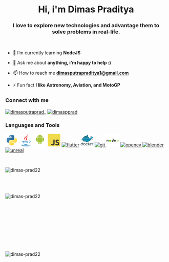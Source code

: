 <h1 align="center">Hi, i'm Dimas Praditya</h1>
<h3 align="center">I love to explore new technologies and advantage them to solve problems in real-life.</h3><br>

- 🌱 I’m currently learning **NodeJS**

- 💬 Ask me about **anything, i'm happy to help :)**

- 📫 How to reach me **dimasputrapraditya1@gmail.com**

- ⚡ Fun fact **I like Astronomy, Aviation, and MotoGP**

<h3 align="left">Connect with me</h3>
<p align="left">
<a href="https://twitter.com/dimasputraprad_" target="blank"><img align="center" src="https://raw.githubusercontent.com/rahuldkjain/github-profile-readme-generator/master/src/images/icons/Social/twitter.svg" alt="dimasputraprad_" height="30" width="40" /></a>
<a href="https://instagram.com/dimaspprad" target="blank"><img align="center" src="https://raw.githubusercontent.com/rahuldkjain/github-profile-readme-generator/master/src/images/icons/Social/instagram.svg" alt="dimaspprad" height="30" width="40" /></a>
</p>

<h3 align="left">Languages and Tools</h3>
<p align="left"> <a href="https://www.python.org" target="_blank" rel="noreferrer"> <img src="https://raw.githubusercontent.com/devicons/devicon/master/icons/python/python-original.svg" alt="python" width="40" height="40"/></a> <a href="https://www.java.com" target="_blank" rel="noreferrer"> <img src="https://raw.githubusercontent.com/devicons/devicon/master/icons/java/java-original.svg" alt="java" width="40" height="40"/></a> <a href="https://developer.android.com" target="_blank" rel="noreferrer"> <img src="https://raw.githubusercontent.com/devicons/devicon/master/icons/android/android-original-wordmark.svg" alt="android" width="40" height="40"/></a> <a href="https://developer.mozilla.org/en-US/docs/Web/JavaScript" target="_blank" rel="noreferrer"> <img src="https://raw.githubusercontent.com/devicons/devicon/master/icons/javascript/javascript-original.svg" alt="javascript" width="40" height="40"/></a> <a href="https://flutter.dev" target="_blank" rel="noreferrer"> <img src="https://www.vectorlogo.zone/logos/flutterio/flutterio-icon.svg" alt="flutter" width="40" height="40"/></a> <a href="https://www.docker.com/" target="_blank" rel="noreferrer"> <img src="https://raw.githubusercontent.com/devicons/devicon/master/icons/docker/docker-original-wordmark.svg" alt="docker" width="40" height="40"/></a>  
<a href="https://git-scm.com/" target="_blank" rel="noreferrer"> <img src="https://www.vectorlogo.zone/logos/git-scm/git-scm-icon.svg" alt="git" width="40" height="40"/> </a>
</a> <a href="https://nodejs.org" target="_blank" rel="noreferrer"> <img src="https://raw.githubusercontent.com/devicons/devicon/master/icons/nodejs/nodejs-original-wordmark.svg" alt="nodejs" width="40" height="40"/></a> <a href="https://opencv.org/" target="_blank" rel="noreferrer"> <img src="https://www.vectorlogo.zone/logos/opencv/opencv-icon.svg" alt="opencv" width="40" height="40"/> </a> <a href="https://www.blender.org/" target="_blank" rel="noreferrer"> <img src="https://download.blender.org/branding/community/blender_community_badge_white.svg" alt="blender" width="40" height="40"/></a> <a href="https://unrealengine.com/" target="_blank" rel="noreferrer"> <img src="https://raw.githubusercontent.com/kenangundogan/fontisto/036b7eca71aab1bef8e6a0518f7329f13ed62f6b/icons/svg/brand/unreal-engine.svg" alt="unreal" width="40" height="40"/></a></p> <br>

<p><img align="left" src="https://github-readme-stats.vercel.app/api/top-langs?username=dimas-prad22&show_icons=true&locale=en&layout=compact" alt="dimas-prad22" /></p>

<br><br><br><br>

<p>&nbsp;<img align="left" src="https://github-readme-stats.vercel.app/api?username=dimas-prad22&show_icons=true&locale=en" alt="dimas-prad22" /></p><br><br><br><br><br><br><br><br>

<p align="left"> <img src="https://komarev.com/ghpvc/?username=dimas-prad22&label=Profile%20views&color=0e75b6&style=flat" alt="dimas-prad22" /></p>
